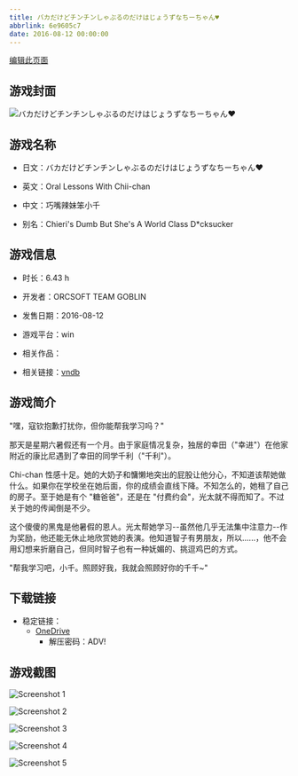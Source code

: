 ```yaml
---
title: バカだけどチンチンしゃぶるのだけはじょうずなちーちゃん♥
abbrlink: 6e9605c7
date: 2016-08-12 00:00:00
---
```

[编辑此页面](https://github.com/ACG-3/ADV3-source/blob/main/source/_posts/games/%E3%83%90%E3%82%AB%E3%81%A0%E3%81%91%E3%81%A9%E3%83%81%E3%83%B3%E3%83%81%E3%83%B3%E3%81%97%E3%82%83%E3%81%B6%E3%82%8B%E3%81%AE%E3%81%A0%E3%81%91%E3%81%AF%E3%81%98%E3%82%87%E3%81%86%E3%81%9A%E3%81%AA%E3%81%A1%E3%83%BC%E3%81%A1%E3%82%83%E3%82%93%E2%99%A5.md)

## 游戏封面

![バカだけどチンチンしゃぶるのだけはじょうずなちーちゃん♥](https://pan.timero.xyz/onedrive/img_lib_001/%E3%83%90%E3%82%AB%E3%81%A0%E3%81%91%E3%81%A9%E3%83%81%E3%83%B3%E3%83%81%E3%83%B3%E3%81%97%E3%82%83%E3%81%B6%E3%82%8B%E3%81%AE%E3%81%A0%E3%81%91%E3%81%AF%E3%81%98%E3%82%87%E3%81%86%E3%81%9A%E3%81%AA%E3%81%A1%E3%83%BC%E3%81%A1%E3%82%83%E3%82%93%E2%99%A5_cover.avif)


## 游戏名称

- 日文：バカだけどチンチンしゃぶるのだけはじょうずなちーちゃん♥
- 英文：Oral Lessons With Chii-chan
- 中文：巧嘴辣妹笨小千

- 别名：Chieri's Dumb But She's A World Class D*cksucker


## 游戏信息

- 时长：6.43 h
- 开发者：ORCSOFT TEAM GOBLIN
- 发售日期：2016-08-12
- 游戏平台：win
- 相关作品：

- 相关链接：[vndb](https://vndb.org/v19634)


## 游戏简介

"嘿，寇钦抱歉打扰你，但你能帮我学习吗？"

那天是星期六暑假还有一个月。由于家庭情况复杂，独居的幸田（"幸进"）在他家附近的康比尼遇到了幸田的同学千利（"千利"）。

Chi-chan 性感十足。她的大奶子和慵懒地突出的屁股让他分心，不知道该帮她做什么。如果你在学校坐在她后面，你的成绩会直线下降。不知怎么的，她租了自己的房子。至于她是有个 "糖爸爸"，还是在 "付费约会"，光太就不得而知了。不过关于她的传闻倒是不少。

这个傻傻的黑鬼是他暑假的恩人。光太帮她学习--虽然他几乎无法集中注意力--作为奖励，他还能无休止地欣赏她的表演。他知道智子有男朋友，所以......，他不会用幻想来折磨自己，但同时智子也有一种妩媚的、挑逗鸡巴的方式。

"帮我学习吧，小千。照顾好我，我就会照顾好你的千千~"




## 下载链接

- 稳定链接：
    - [OneDrive](https://pan.timero.xyz/onedrive/adv_lib_001/%E3%83%90%E3%82%AB%E3%81%A0%E3%81%91%E3%81%A9%E3%83%81%E3%83%B3%E3%83%81%E3%83%B3%E3%81%97%E3%82%83%E3%81%B6%E3%82%8B%E3%81%AE%E3%81%A0%E3%81%91%E3%81%AF%E3%81%98%E3%82%87%E3%81%86%E3%81%9A%E3%81%AA%E3%81%A1%E3%83%BC%E3%81%A1%E3%82%83%E3%82%93%E2%99%A5)
        - 解压密码：ADV!



## 游戏截图


![Screenshot 1](https://pan.timero.xyz/onedrive/img_lib_001/%E3%83%90%E3%82%AB%E3%81%A0%E3%81%91%E3%81%A9%E3%83%81%E3%83%B3%E3%83%81%E3%83%B3%E3%81%97%E3%82%83%E3%81%B6%E3%82%8B%E3%81%AE%E3%81%A0%E3%81%91%E3%81%AF%E3%81%98%E3%82%87%E3%81%86%E3%81%9A%E3%81%AA%E3%81%A1%E3%83%BC%E3%81%A1%E3%82%83%E3%82%93%E2%99%A5_Screenshot_1.avif)

![Screenshot 2](https://pan.timero.xyz/onedrive/img_lib_001/%E3%83%90%E3%82%AB%E3%81%A0%E3%81%91%E3%81%A9%E3%83%81%E3%83%B3%E3%83%81%E3%83%B3%E3%81%97%E3%82%83%E3%81%B6%E3%82%8B%E3%81%AE%E3%81%A0%E3%81%91%E3%81%AF%E3%81%98%E3%82%87%E3%81%86%E3%81%9A%E3%81%AA%E3%81%A1%E3%83%BC%E3%81%A1%E3%82%83%E3%82%93%E2%99%A5_Screenshot_2.avif)

![Screenshot 3](https://pan.timero.xyz/onedrive/img_lib_001/%E3%83%90%E3%82%AB%E3%81%A0%E3%81%91%E3%81%A9%E3%83%81%E3%83%B3%E3%83%81%E3%83%B3%E3%81%97%E3%82%83%E3%81%B6%E3%82%8B%E3%81%AE%E3%81%A0%E3%81%91%E3%81%AF%E3%81%98%E3%82%87%E3%81%86%E3%81%9A%E3%81%AA%E3%81%A1%E3%83%BC%E3%81%A1%E3%82%83%E3%82%93%E2%99%A5_Screenshot_3.avif)

![Screenshot 4](https://pan.timero.xyz/onedrive/img_lib_001/%E3%83%90%E3%82%AB%E3%81%A0%E3%81%91%E3%81%A9%E3%83%81%E3%83%B3%E3%83%81%E3%83%B3%E3%81%97%E3%82%83%E3%81%B6%E3%82%8B%E3%81%AE%E3%81%A0%E3%81%91%E3%81%AF%E3%81%98%E3%82%87%E3%81%86%E3%81%9A%E3%81%AA%E3%81%A1%E3%83%BC%E3%81%A1%E3%82%83%E3%82%93%E2%99%A5_Screenshot_4.avif)

![Screenshot 5](https://pan.timero.xyz/onedrive/img_lib_001/%E3%83%90%E3%82%AB%E3%81%A0%E3%81%91%E3%81%A9%E3%83%81%E3%83%B3%E3%83%81%E3%83%B3%E3%81%97%E3%82%83%E3%81%B6%E3%82%8B%E3%81%AE%E3%81%A0%E3%81%91%E3%81%AF%E3%81%98%E3%82%87%E3%81%86%E3%81%9A%E3%81%AA%E3%81%A1%E3%83%BC%E3%81%A1%E3%82%83%E3%82%93%E2%99%A5_Screenshot_5.avif)

